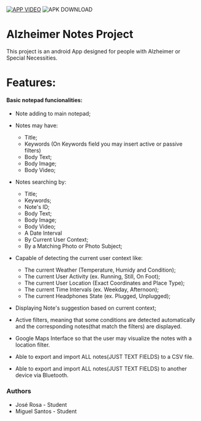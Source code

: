 [![APP VIDEO](https://cdn3.iconfinder.com/data/icons/social-media-logos-flat-colorful/2048/5295_-_Youtube_I-128.png)](https://youtu.be/qOLWLcStJ5U)
![APK DOWNLOAD](https://lolmods.files.wordpress.com/2017/05/dtafalonso-android-lollipop-downloads.png)

# Alzheimer Notes Project
This project is an android App designed for people with Alzheimer or Special Necessities.

# Features:
#### Basic notepad funcionalities:

- Note adding to main notepad;
- Notes may have:
    - Title;
    - Keywords (On Keywords field you may insert active or passive filters)
    - Body Text;
    - Body Image;
    - Body Video;

- Notes searching by:
    - Title;
    - Keywords;
    - Note's ID;
    - Body Text;
    - Body Image;
    - Body Video;
    - A Date Interval
    - By Current User Context;
    - By a Matching Photo or Photo Subject;

 - Capable of detecting the current user context like:
    - The current Weather (Temperature, Humidy and Condition);
    - The current User Activity (ex. Running, Still, On Foot);
    - The current User Location (Exact Coordinates and Place Type);
    - The current Time Intervals (ex. Weekday, Afternoon);
    - The current Headphones State (ex. Plugged, Unplugged);
- Displaying Note's suggestion based on current context;
- Active filters, meaning that some conditions are detected automatically and the corresponding notes(that match the filters) are displayed.
- Google Maps Interface so that the user may visualize the notes with a location filter.
- Able to export and import ALL notes(JUST TEXT FIELDS) to a CSV file.
- Able to export and import ALL notes(JUST TEXT FIELDS) to another device via Bluetooth.


### Authors
 - José Rosa - Student
 - Miguel Santos - Student
